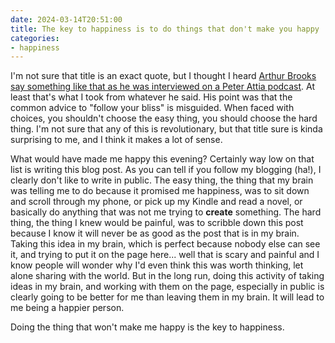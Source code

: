 ```yaml
---
date: 2024-03-14T20:51:00
title: The key to happiness is to do things that don't make you happy
categories:
- happiness
---
```


I'm not sure that title is an exact quote, but I thought I heard [Arthur Brooks say something like that as he was interviewed on a Peter Attia podcast](https://peterattiamd.com/arthurbrooks2/). At least that's what I took from whatever he said. His point was that the common advice to "follow your bliss" is misguided. When faced with choices, you shouldn't choose the easy thing, you should choose the hard thing. I'm not sure that any of this is revolutionary, but that title sure is kinda surprising to me, and I think it makes a lot of sense.

What would have made me happy this evening? Certainly way low on that list is writing this blog post. As you can tell if you follow my blogging (ha!), I clearly don't like to write in public. The easy thing, the thing that my brain was telling me to do because it promised me happiness, was to sit down and scroll through my phone, or pick up my Kindle and read a novel, or basically do anything that was not me trying to **create** something. The hard thing, the thing I knew would be painful, was to scribble down this post because I know it will never be as good as the post that is in my brain. Taking this idea in my brain, which is perfect because nobody else can see it, and trying to put it on the page here... well that is scary and painful and I know people will wonder why I'd even think this was worth thinking, let alone sharing with the world. But in the long run, doing this activity of taking ideas in my brain, and working with them on the page, especially in public is clearly going to be better for me than leaving them in my brain. It will lead to me being a happier person.

Doing the thing that won't make me happy is the key to happiness.
